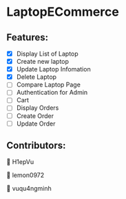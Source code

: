 # LaptopECommerce

## Features:
- [x] Display List of Laptop
- [x] Create new laptop
- [x] Update Laptop Infomation
- [x] Delete Laptop
- [ ] Compare Laptop Page
- [ ] Authentication for Admin
- [ ] Cart
- [ ] Display Orders
- [ ] Create Order
- [ ] Update Order

## Contributors:
<p>👨 H1epVu</p>
<p>👨 lemon0972</p>
<p>👨 vuqu4ngminh</p>

